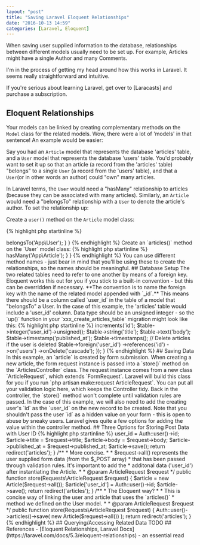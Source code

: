 ```yaml
---
layout: "post"
title: "Saving Laravel Eloquent Relationships"
date: "2016-10-13 14:59"
categories: [Laravel, Eloquent]
---
```

When saving user supplied information to the database, relationships between different models usually need to be set up. For example, Articles might have a single Author and many Comments.

I'm in the process of getting my head around how this works in Laravel. It seems really straightforward and intuitive.

If you're serious about learning Laravel, get over to [Laracasts] and purchase a subscription.

## Eloquent Relationships
Your models can be linked by creating complementary methods on the `Model` class for the related models. Wow, there were a lot of 'models' in that sentence! An example would be easier:

Say you had an `Article` model that represents the database 'articles' table, and a `User` model that represents the database 'users' table. You'd probably want to set it up so that an article (a record from the 'articles' table) "belongs" to a single `User` (a record from the 'users' table), and that a `User`(or in other words an author) could "own" many articles.

In Laravel terms, the `User` would need a "hasMany" relationship to articles (because they can be associated with many articles). Similarly, an `Article` would need a "belongsTo" relationship with a `User` to denote the article's author. To set the relationship up:

Create a `user()` method on the `Article` model class:

{% highlight php startinline %}
<?php

namespace App;

use Illuminate\Database\Eloquent\Model;

class Article extends Model
{
    protected $fillable = ['title', 'body', published_at];

    /**
     * A Article belongs to a single User.
     *
     */
    public function user()
    {
        return $this->belongsTo('App\User');
    }
}
{% endhighlight %}

Create an `articles()` method on the `User` model class:

{% highlight php startinline %}
<?php

namespace App;

use Illuminate\Notifications\Notifiable;
use Illuminate\Foundation\Auth\User as Authenticatable;

class User extends Authenticatable
{
    ...

    /**
     * This method allows the user to be associated with articles.
     *
     * A user can have many articles.
     *
     */
    public function articles()
    {
      return $this->hasMany('App\Article');
    }
}

{% endhighlight %}

You can use different method names - just bear in mind that you'll be using these to create the relationships, so the names should be meaningful.

## Database Setup
The two related tables need to refer to one another by means of a foreign key. Eloquent works this out for you if you stick to a built-in convention - but this can be overridden if necessary.

**The convention is to name the foreign key with the name of the related model appended with `_id`.**

This means there should be a column called `user_id` in the table of a model that "belongsTo" a User.

In the case of this example, the 'articles' table would include a 'user_id' column. Data type should be an unsigned integer - so the `up()` function in your `xxx_create_articles_table` migration might look like this:

{% highlight php startinline %}
<?php
...
public function up()
{
  Schema::create('articles', function (Blueprint $table) {
    $table->increments('id');
    $table->integer('user_id')->unsigned();
    $table->string('title');
    $table->text('body');
    $table->timestamp('published_at');
    $table->timestamps();

    // Delete articles if the user is deleted
    $table->foreign('user_id')
      ->references('id')
      ->on('users')
      ->onDelete('cascade');
  });
}
{% endhighlight %}

## Saving Data
In this example, an `article` is created by form submission. When creating a new article, the form request instance is passed into a `store()` method on the `ArticlesController` class.

The request instance comes from a new class `ArticleRequest`, which extends `FormRequest`. Laravel will build this class for you if you run `php artisan make:request ArticleRequest`. You can put all your validation logic here, which keeps the Controller tidy.

Back in the controller, the `store()` method won't complete until validation rules are passed. In the case of this example, we will also need to add the creating user's `id` as the `user_id` on the new record to be created. Note that you shouldn't pass the user `id` as a hidden value on your form - this is open to abuse by sneaky users.

Laravel gives quite a few options for adding the value within the controller method.

## Three Options for Storing Post Data with User ID

{% highlight php startinline %}
<?php
/**
 * The long-winded way
 * @param  ArticleRequest $request
 */
public function store(Requests\ArticleRequest $request)
{
    // This works, but is a bit long-winded
    $article = new Article;
    $article->user_id = Auth::user()->id;
    $article->title = $request->title;
    $article->body = $request->body;
    $article->published_at = $request->published_at;
    $article->save();

    return redirect('articles');
}

/**
 * More concise.
 *
 * $request->all() represents the user supplied form data (from the $_POST array)
 * that has been passed through validation rules. It's important to add the
 * additonal data ('user_id') after instantiating the Article.
 *
 * @param  ArticleRequest $request
 */
public function store(Requests\ArticleRequest $request)
{

    $article = new Article($request->all());
    $article['user_id'] = Auth::user()->id;
    $article->save();

    return redirect('articles');

}

/**
 * The Eloquent way?
 *
 * This is concise way of linking the user and article that uses the `articles()`
 * method we defined on the User model.
 *
 * @param  ArticleRequest $request
 */
public function store(Requests\ArticleRequest $request)
{

    Auth::user()->articles()->save(
      new Article($request->all())
    );

    return redirect('articles');
}
{% endhighlight %}

## Querying/Accessing Related Data
TODO

## References
- [Eloquent Relationships, Laravel Docs](https://laravel.com/docs/5.3/eloquent-relationships) - an essential read
